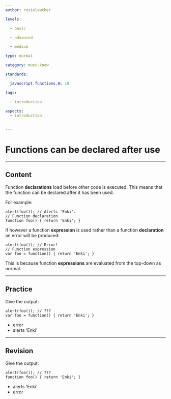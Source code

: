 ```yaml
---
author: rosielowther

levels:

  - basic

  - advanced

  - medium

type: normal

category: must-know

standards:

  javascript.functions.8: 10

tags:

  - introduction

aspects:
  - introduction


---
```


# Functions can be declared after use

---
## Content

Function **declarations** load before other code is executed. This means that the function can be declared after it has been used.

For example:
```
alert(foo()); // Alerts 'Enki'.
// Function declaration
function foo() { return 'Enki'; }
```

If however a function **expression** is used rather than a function **declaration** an error will be produced:

```
alert(foo()); // Error!
// Function expression
var foo = function() { return 'Enki'; }
```  
This is because function **expressions** are evaluated from the top-down as normal.

---
## Practice

Give the output:
```
alert(foo()); // ???
var foo = function() { return 'Enki'; }
```

* error
* alerts 'Enki'

---
## Revision

Give the output:
```
alert(foo()); // ???
function foo() { return 'Enki'; }
```

* alerts 'Enki'
* error
 

